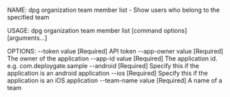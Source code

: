 NAME:
   dpg organization team member list - Show users who belong to the specified team

USAGE:
   dpg organization team member list [command options] [arguments...]

OPTIONS:
   --token value      [Required] API token
   --app-owner value  [Required] The owner of the application
   --app-id value     [Required] The application id. e.g. com.deploygate.sample
   --android          [Required] Specify this if the application is an android application
   --ios              [Required] Specify this if the application is an iOS application
   --team-name value  [Required] A name of a team
   

